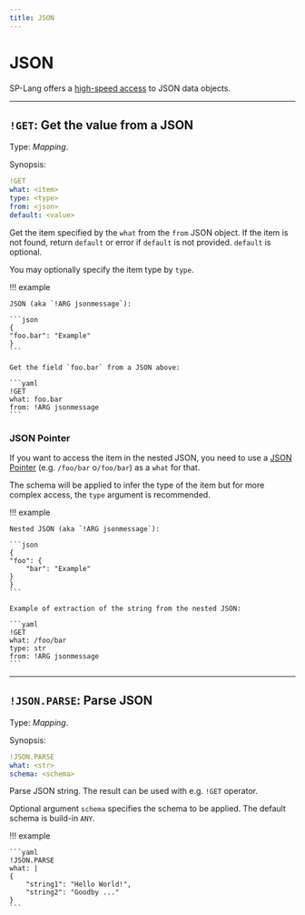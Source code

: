 ```yaml
---
title: JSON
---
```


# JSON


SP-Lang offers a [high-speed access](https://simdjson.org) to JSON data objects.

--- 

## `!GET`: Get the value from a JSON 

Type: _Mapping_.


Synopsis:

```yaml
!GET
what: <item>
type: <type>
from: <json>
default: <value>
```

Get the item specified by the `what` from the `from` JSON object.
If the item is not found, return `default` or error if `default` is not provided.
`default` is optional.

You may optionally specify the item type by `type`.

!!! example

	JSON (aka `!ARG jsonmessage`):

	```json
	{
	"foo.bar": "Example"
	}
	```

	Get the field `foo.bar` from a JSON above:

	```yaml
	!GET
	what: foo.bar
	from: !ARG jsonmessage
	```


### JSON Pointer

If you want to access the item in the nested JSON, you need to use a [JSON Pointer](https://datatracker.ietf.org/doc/html/rfc6901) (e.g. `/foo/bar` o`/foo/bar`) as a `what` for that.

The schema will be applied to infer the type of the item but for more complex access, the `type` argument is recommended.

!!! example

	Nested JSON (aka `!ARG jsonmessage`):

	```json
	{
	"foo": {
		"bar": "Example"
	}
	}
	```

	Example of extraction of the string from the nested JSON:

	```yaml
	!GET
	what: /foo/bar
	type: str
	from: !ARG jsonmessage
	```

--- 

## `!JSON.PARSE`: Parse JSON 

Type: _Mapping_.

Synopsis:

```yaml
!JSON.PARSE
what: <str>
schema: <schema>
```

Parse JSON string.
The result can be used with e.g. `!GET` operator.

Optional argument `schema` specifies the schema to be applied.
The default schema is build-in `ANY`.


!!! example

	```yaml
	!JSON.PARSE
	what: |
	{
		"string1": "Hello World!",
		"string2": "Goodby ..."
	}
	```
